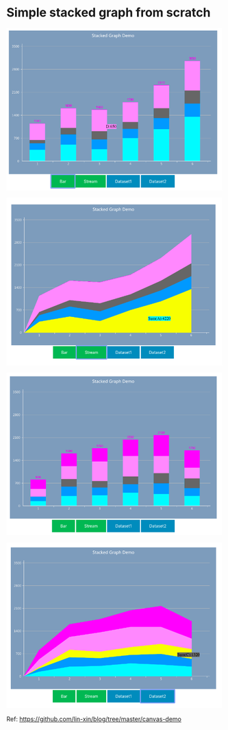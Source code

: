 # Simple stacked graph from scratch

![](./imgs/1.png)

![](./imgs/2.png)

![](./imgs/3.png)

![](./imgs/4.png)



Ref:​	https://github.com/lin-xin/blog/tree/master/canvas-demo 